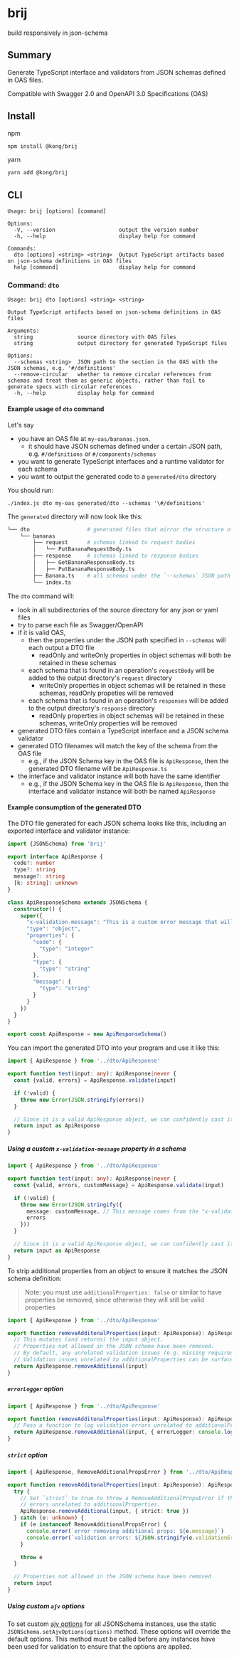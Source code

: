 # brij

build responsively in json-schema

## Summary

Generate TypeScript interface and validators from JSON schemas defined in OAS files.

Compatible with Swagger 2.0 and OpenAPI 3.0 Specifications (OAS)

## Install

npm
```sh
npm install @kong/brij
```

yarn
```sh
yarn add @kong/brij
```

## CLI

```
Usage: brij [options] [command]

Options:
  -V, --version                    output the version number
  -h, --help                       display help for command

Commands:
  dto [options] <string> <string>  Output TypeScript artifacts based on json-schema definitions in OAS files
  help [command]                   display help for command
```

### Command: `dto`

```
Usage: brij dto [options] <string> <string>

Output TypeScript artifacts based on json-schema definitions in OAS files

Arguments:
  string              source directory with OAS files
  string              output directory for generated TypeScript files

Options:
  --schemas <string>  JSON path to the section in the OAS with the JSON schemas, e.g. '#/definitions'
  --remove-circular   whether to remove circular references from schemas and treat them as generic objects, rather than fail to generate specs with circular references
  -h, --help          display help for command
```

#### Example usage of `dto` command
Let's say
- you have an OAS file at `my-oas/bananas.json`.
  - it should have JSON schemas defined under a certain JSON path, e.g. `#/definitions` or `#/components/schemas`
- you want to generate TypeScript interfaces and a runtime validator for each schema
- you want to output the generated code to a `generated/dto` directory

You should run:
```
./index.js dto my-oas generated/dto --schemas '\#/definitions'
```
The `generated` directory will now look like this:
```sh
└── dto                  # generated files that mirror the structure of the source directory
    └── bananas
        ├── request      # schemas linked to request bodies
        │   └── PutBananaRequestBody.ts
        ├── response     # schemas linked to response bodies
        │   ├── GetBananaResponseBody.ts
        │   ├── PutBananaResponseBody.ts
        ├── Banana.ts    # all schemas under the `--schemas` JSON path are output to the top level of the bananas directory
        └── index.ts
```

The `dto` command will:
- look in all subdirectories of the source directory for any json or yaml files
- try to parse each file as Swagger/OpenAPI
- if it is valid OAS,
  - then the properties under the JSON path specified in `--schemas` will each output a DTO file
    - readOnly and writeOnly properties in object schemas will both be retained in these schemas
  - each schema that is found in an operation's `requestBody` will be added to the output directory's `request` directory
    - writeOnly properties in object schemas will be retained in these schemas, readOnly propeties will be removed
  - each schema that is found in an operation's `responses` will be added to the output directory's `response` directory
    - readOnly properties in object schemas will be retained in these schemas, writeOnly properties will be removed
- generated DTO files contain a TypeScript interface and a JSON schema validator
- generated DTO filenames will match the key of the schema from the OAS file
  - e.g., if the JSON Schema key in the OAS file is `ApiResponse`, then the generated DTO filename will be `ApiResponse.ts`
- the interface and validator instance will both have the same identifier
  - e.g., if the JSON Schema key in the OAS file is `ApiResponse`, then the interface and validator instance will both be named `ApiResponse`

#### Example consumption of the generated DTO

The DTO file generated for each JSON schema looks like this, including an exported interface and validator instance:
```ts
import {JSONSchema} from 'brij'

export interface ApiResponse {
  code?: number
  type?: string
  message?: string
  [k: string]: unknown
}

class ApiResponseSchema extends JSONSchema {
  constructor() {
    super({
      "x-validation-message": "This is a custom error message that will be returned when validation fails"
      "type": "object",
      "properties": {
        "code": {
          "type": "integer"
        },
        "type": {
          "type": "string"
        },
        "message": {
          "type": "string"
        }
      }
    })
  }
}

export const ApiResponse = new ApiResponseSchema()
```

You can import the generated DTO into your program and use it like this:
```ts
import { ApiResponse } from '../dto/ApiResponse'

export function test(input: any): ApiResponse|never {
  const {valid, errors} = ApiResponse.validate(input)

  if (!valid) {
    throw new Error(JSON.stringify(errors))
  }

  // Since it is a valid ApiResponse object, we can confidently cast it the expected type
  return input as ApiResponse
}
```

##### Using a custom `x-validation-message` property in a schema

```ts
import { ApiResponse } from '../dto/ApiResponse'

export function test(input: any): ApiResponse|never {
  const {valid, errors, customMessage} = ApiResponse.validate(input)

  if (!valid) {
    throw new Error(JSON.stringify({
      message: customMessage, // This message comes from the "x-validation-message" property on the schema
      errors
    }))
  }

  // Since it is a valid ApiResponse object, we can confidently cast it the expected type
  return input as ApiResponse
}
```

To strip additional properties from an object to ensure it matches the JSON schema definition:

> Note: you must use `additionalProperties: false` or similar to have properties be removed, since otherwise they will still be valid properties

```ts
import { ApiResponse } from '../dto/ApiResponse'

export function removeAdditonalProperties(input: ApiResponse): ApiResponse|never {
  // This mutates (and returns) the input object.
  // Properties not allowed in the JSON schema have been removed.
  // By default, any unrelated validation issues (e.g. missing required props, invalid types) are ignored.
  // Validation issues unrelated to additionalProperties can be surfaced using either `errorLogger` or `strict` option (see below).
  return ApiResponse.removeAdditional(input)
}
```


##### `errorLogger` option

```ts
import { ApiResponse } from '../dto/ApiResponse'

export function removeAdditonalProperties(input: ApiResponse): ApiResponse|never {
  // Pass a function to log validation errors unrelated to additionalProperties with.
  return ApiResponse.removeAdditional(input, { errorLogger: console.log })
}
```

##### `strict` option

```ts
import { ApiResponse, RemoveAdditionalPropsError } from '../dto/ApiResponse'

export function removeAdditonalProperties(input: ApiResponse): ApiResponse|never {
  try {
    // Set `strict` to true to throw a RemoveAdditionalPropsError if there are validation
    // errors unrelated to additionalProperties.
    ApiResponse.removeAdditional(input, { strict: true })
  } catch (e: unknown) {
    if (e instanceof RemoveAdditionalPropsError) {
      console.error(`error removing additional props: ${e.message}`)
      console.error(`validation errors: ${JSON.stringify(e.validationErrors)}`)
    }

    throw e
  }

  // Properties not allowed in the JSON schema have been removed
  return input
}
```

##### Using custom `ajv` options

To set custom [ajv options](https://ajv.js.org/options.html) for all JSONSchema instances, use the static `JSONSchema.setAjvOptions(options)` method. These options will override the default options. This method must be called before any instances have been used for validation to ensure that the options are applied.
